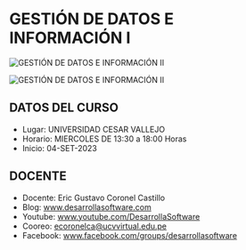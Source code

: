 #  GESTIÓN DE DATOS E INFORMACIÓN I

![GESTIÓN DE DATOS E INFORMACIÓN II](https://raw.githubusercontent.com/gcoronelc/UCV_GDI-1_202302-B2/master/img/portada.png)

![GESTIÓN DE DATOS E INFORMACIÓN II](https://raw.githubusercontent.com/gcoronelc/UCV_GDI-1_202302-B2/master/img/curso.png)


## DATOS DEL CURSO

- Lugar: UNIVERSIDAD CESAR VALLEJO
- Horario: MIERCOLES DE 13:30 a 18:00 Horas
- Inicio: 04-SET-2023


## DOCENTE

- Docente: Eric Gustavo Coronel Castillo
- Blog: www.desarrollasoftware.com
- Youtube: www.youtube.com/DesarrollaSoftware
- Cooreo: ecoronelca@ucvvirtual.edu.pe
- Facebook: www.facebook.com/groups/desarrollasoftware

